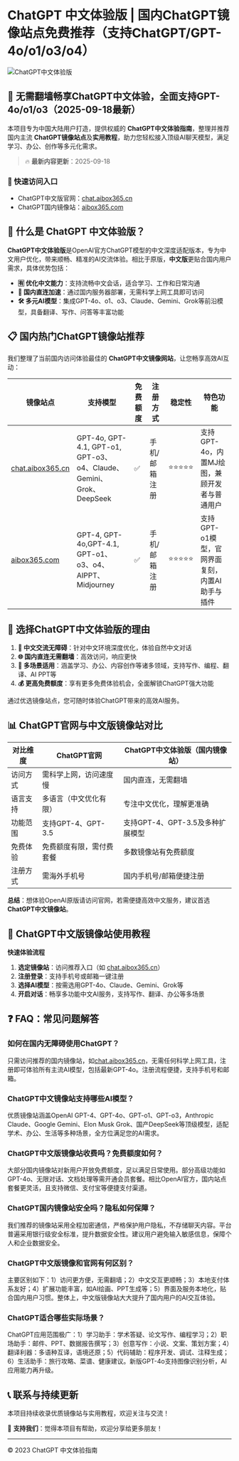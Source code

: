 # ChatGPT 中文体验版 | 国内ChatGPT镜像站点免费推荐（支持ChatGPT/GPT-4o/o1/o3/o4）

![ChatGPT中文体验版](https://github.com/user-attachments/assets/30cb685f-4b78-4cec-96a1-d2a599122f20)

## 📢 无需翻墙畅享ChatGPT中文体验，全面支持GPT-4o/o1/o3（2025-09-18最新）

本项目专为中国大陆用户打造，提供权威的 **ChatGPT中文体验指南**，整理并推荐国内主流 **ChatGPT镜像站点**及**实用教程**，助力您轻松接入顶级AI聊天模型，满足学习、办公、创作等多元化需求。

> 🔥 **最新内容更新**：2025-09-18

### 🚀 快速访问入口

- ChatGPT中文版官网：[chat.aibox365.cn](https://chat.aibox365.cn)
- ChatGPT国内镜像站：[aibox365.com](https://aibox365.com)

## 🤔 什么是 ChatGPT 中文体验版？

**ChatGPT中文体验版**是OpenAI官方ChatGPT模型的中文深度适配版本，专为中文用户优化，带来顺畅、精准的AI交流体验。相比于原版，**中文版**更贴合国内用户需求，具体优势包括：

- **🈶 优化中文能力**：支持流畅中文会话，适合学习、工作和日常沟通
- **🚀 国内直连加速**：通过国内服务器部署，无需科学上网工具即可访问
- **🛠️ 多元AI模型**：集成GPT-4o、o1、o3、Claude、Gemini、Grok等前沿模型，具备翻译、写作、问答等丰富功能

## 📋 国内热门ChatGPT镜像站推荐

我们整理了当前国内访问体验最佳的 **ChatGPT中文镜像网站**，让您畅享高效AI互动：

| 镜像站点 | 支持模型 | 免费额度 | 注册方式 | 稳定性 | 特色功能 |
|----------|----------|----------|----------|--------|----------|
| [chat.aibox365.cn](https://chat.aibox365.cn) | GPT-4o, GPT-4.1, GPT-o1, GPT-o3、o4、Claude、Gemini、Grok、DeepSeek | ✅ | 手机/邮箱注册 | ⭐⭐⭐⭐⭐ | 支持GPT-4o，内置MJ绘图，兼顾开发者与普通用户 |
| [aibox365.com](https://aibox365.com) | GPT-4, GPT-4o,GPT-4.1, GPT-o1、o3、o4、AIPPT、Midjourney | ✅ | 手机/邮箱注册 | ⭐⭐⭐⭐⭐ | 支持GPT-o1模型，官网界面复刻，内置AI助手与插件 |

## 🌟 选择ChatGPT中文体验版的理由

1. **📝 中文交流无障碍**：针对中文环境深度优化，体验自然中文对话
2. **🌐 国内直连无需翻墙**：高效访问，响应更快
3. **🎯 多场景适用**：涵盖学习、办公、内容创作等诸多领域，支持写作、编程、翻译、AI PPT等
4. **💰 更高免费额度**：享有更多免费体验机会，全面解锁ChatGPT强大功能

通过优选镜像站点，您可随时体验ChatGPT带来的高效AI服务。

## 📊 ChatGPT官网与中文版镜像站对比

| 对比维度 | ChatGPT官网 | ChatGPT中文体验版（国内镜像站） |
|----------|-------------|----------------------------------|
| 访问方式 | 需科学上网，访问速度慢 | 国内直连，无需翻墙 |
| 语言支持 | 多语言（中文优化有限） | 专注中文优化，理解更准确 |
| 功能范围 | 支持GPT-4、GPT-3.5 | 支持GPT-4、GPT-3.5及多种扩展模型 |
| 免费体验 | 免费额度有限，需付费套餐 | 多数镜像站有免费额度 |
| 注册方式 | 需海外手机号 | 国内手机号/邮箱便捷注册 |

**总结**：想体验OpenAI原版请访问官网，若需便捷高效中文服务，建议首选**ChatGPT中文镜像站**。

## 📝 ChatGPT中文版镜像站使用教程

**快速体验流程**

1. **选定镜像站**：访问推荐入口（如 [chat.aibox365.cn](https://chat.aibox365.cn)）
2. **注册登录**：支持手机号或邮箱一键注册
3. **选择AI模型**：按需选用GPT-4o、Claude、Gemini、Grok等
4. **开启对话**：畅享多功能中文AI服务，支持写作、翻译、办公等多场景

## ❓ FAQ：常见问题解答

### 如何在国内无障碍使用ChatGPT？

只需访问推荐的国内镜像站，如[chat.aibox365.cn](https://chat.aibox365.cn)，无需任何科学上网工具，注册即可体验所有主流AI模型，包括最新GPT-4o。注册流程便捷，支持手机号和邮箱。

### ChatGPT中文镜像站支持哪些AI模型？

优质镜像站涵盖OpenAI GPT-4、GPT-4o、GPT-o1、GPT-o3，Anthropic Claude、Google Gemini、Elon Musk Grok、国产DeepSeek等顶级模型，适配学术、办公、生活等多种场景，全方位满足您的AI需求。

### ChatGPT中文版镜像站收费吗？免费额度如何？

大部分国内镜像站对新用户开放免费额度，足以满足日常使用。部分高级功能如GPT-4o、无限对话、文档处理等需开通会员套餐。相比OpenAI官方，国内站点套餐更灵活，且支持微信、支付宝等便捷支付渠道。

### ChatGPT国内镜像站安全吗？隐私如何保障？

我们推荐的镜像站采用全程加密通信，严格保护用户隐私，不存储聊天内容。平台普遍采用银行级安全标准，提升数据安全性。建议用户避免输入敏感信息，保障个人和企业数据安全。

### ChatGPT中文版镜像和官网有何区别？

主要区别如下：1）访问更方便，无需翻墙；2）中文交互更顺畅；3）本地支付体系友好；4）扩展功能丰富，如AI绘画、PPT生成等；5）界面及服务本地化，贴合国内用户习惯。整体上，中文版镜像站大大提升了国内用户的AI交互体验。

### ChatGPT适合哪些实际场景？

ChatGPT应用范围极广：1）学习助手：学术答疑、论文写作、编程学习；2）职场助手：邮件、PPT、数据报告撰写；3）创意写作：小说、文案、策划方案；4）翻译利器：多语种互译，语境还原；5）代码辅助：程序开发、调试、注释生成；6）生活助手：旅行攻略、菜谱、健康建议。新版GPT-4o支持图像识别分析，AI应用能力再升级。

## 📞 联系与持续更新

本项目持续收录优质镜像站与实用教程，欢迎关注与交流！

🌟 **支持我们**：觉得本项目有帮助，欢迎分享给更多朋友！

---

© 2023 ChatGPT 中文体验指南
